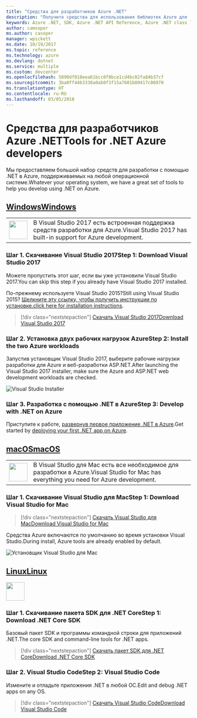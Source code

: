 ```yaml
---
title: "Средства для разработчиков Azure .NET"
description: "Получите средства для использования библиотек Azure для .NET в среде Windows, Mac или Linux."
keywords: Azure .NET, SDK, Azure .NET API Reference, Azure .NET class library
author: camsoper
ms.author: casoper
manager: wpickett
ms.date: 10/19/2017
ms.topic: reference
ms.technology: azure
ms.devlang: dotnet
ms.service: multiple
ms.custom: devcenter
ms.openlocfilehash: 5890df018eea61bcc0f8bce1cd4bc02fa84b37cf
ms.sourcegitcommit: 3ba0ff4463338a0ab0f3f15a7601b89417c06970
ms.translationtype: HT
ms.contentlocale: ru-RU
ms.lasthandoff: 03/05/2018
---
```

# <a name="tools-for-net-azure-developers"></a><span data-ttu-id="49d1e-104">Средства для разработчиков Azure .NET</span><span class="sxs-lookup"><span data-stu-id="49d1e-104">Tools for .NET Azure developers</span></span>

<span data-ttu-id="49d1e-105">Мы предоставляем большой набор средств для разработки с помощью .NET в Azure, поддерживаемых на любой операционной системе.</span><span class="sxs-lookup"><span data-stu-id="49d1e-105">Whatever your operating system, we have a great set of tools to help you develop using .NET on Azure.</span></span>

## <a name="windowstabwindows"></a>[<span data-ttu-id="49d1e-106">Windows</span><span class="sxs-lookup"><span data-stu-id="49d1e-106">Windows</span></span>](#tab/windows)

<table>
  <tr>
    <td width="50">
        <img src="https://docs.microsoft.com/en-us/media/logos/logo_vs-ide.svg" width="50" height="50"></img>
    </td>
    <td>
<span data-ttu-id="49d1e-107">В Visual Studio 2017 есть встроенная поддержка средств разработки для Azure.</span><span class="sxs-lookup"><span data-stu-id="49d1e-107">Visual Studio 2017 has built-in support for Azure development.</span></span>
    </td>
  </tr>
</table>

### <a name="step-1-download-visual-studio-2017"></a><span data-ttu-id="49d1e-108">Шаг 1. Скачивание Visual Studio 2017</span><span class="sxs-lookup"><span data-stu-id="49d1e-108">Step 1: Download Visual Studio 2017</span></span>

<span data-ttu-id="49d1e-109">Можете пропустить этот шаг, если вы уже установили Visual Studio 2017.</span><span class="sxs-lookup"><span data-stu-id="49d1e-109">You can skip this step if you already have Visual Studio 2017 installed.</span></span>

<span data-ttu-id="49d1e-110">По-прежнему используете Visual Studio 2015?</span><span class="sxs-lookup"><span data-stu-id="49d1e-110">Still using Visual Studio 2015?</span></span>  <span data-ttu-id="49d1e-111">[Щелкните эту ссылку, чтобы получить инструкции по установке.](dotnet-sdk-vs2015-install.md)</span><span class="sxs-lookup"><span data-stu-id="49d1e-111">[click here for installation instructions](dotnet-sdk-vs2015-install.md).</span></span>

> [!div class="nextstepaction"]
> [<span data-ttu-id="49d1e-112">Скачать Visual Studio 2017</span><span class="sxs-lookup"><span data-stu-id="49d1e-112">Download Visual Studio 2017</span></span>](https://www.visualstudio.com/downloads/)


### <a name="step-2-install-the-two-azure-workloads"></a><span data-ttu-id="49d1e-113">Шаг 2. Установка двух рабочих нагрузок Azure</span><span class="sxs-lookup"><span data-stu-id="49d1e-113">Step 2: Install the two Azure workloads</span></span>

<span data-ttu-id="49d1e-114">Запустив установщик Visual Studio 2017, выберите рабочие нагрузки разработки для Azure и веб-разработки ASP.NET.</span><span class="sxs-lookup"><span data-stu-id="49d1e-114">After launching the Visual Studio 2017 installer, make sure the Azure and ASP.NET web development workloads are checked.</span></span>

![Visual Studio Installer](media/dotnet-tools/azure-workloads.png)

### <a name="step-3-develop-with-net-on-azure"></a><span data-ttu-id="49d1e-116">Шаг 3. Разработка с помощью .NET в Azure</span><span class="sxs-lookup"><span data-stu-id="49d1e-116">Step 3: Develop with .NET on Azure</span></span>

<span data-ttu-id="49d1e-117">Приступите к работе, [развернув первое приложение .NET в Azure](https://docs.microsoft.com/azure/app-service-web/app-service-web-get-started-dotnet).</span><span class="sxs-lookup"><span data-stu-id="49d1e-117">Get started by [deploying your first .NET app on Azure](https://docs.microsoft.com/azure/app-service-web/app-service-web-get-started-dotnet).</span></span>


## <a name="macostabmacos"></a>[<span data-ttu-id="49d1e-118">macOS</span><span class="sxs-lookup"><span data-stu-id="49d1e-118">macOS</span></span>](#tab/macos)
<table>
  <tr>
    <td width="50">
        <img src="https://docs.microsoft.com/en-us/media/logos/logo_vs-mac.svg" width="50" height="50"></img>
    </td>
    <td>
<span data-ttu-id="49d1e-119">В Visual Studio для Mac есть все необходимое для разработки в Azure.</span><span class="sxs-lookup"><span data-stu-id="49d1e-119">Visual Studio for Mac has everything you need for Azure development.</span></span>
    </td>
  </tr>
</table>


### <a name="step-1-download-visual-studio-for-mac"></a><span data-ttu-id="49d1e-120">Шаг 1. Скачивание Visual Studio для Mac</span><span class="sxs-lookup"><span data-stu-id="49d1e-120">Step 1: Download Visual Studio for Mac</span></span>

> [!div class="nextstepaction"]
> [<span data-ttu-id="49d1e-121">Скачать Visual Studio для Mac</span><span class="sxs-lookup"><span data-stu-id="49d1e-121">Download Visual Studio for Mac</span></span>](https://www.visualstudio.com/vs/visual-studio-mac/)

<span data-ttu-id="49d1e-122">Средства Azure включаются по умолчанию во время установки Visual Studio.</span><span class="sxs-lookup"><span data-stu-id="49d1e-122">During install, Azure tools are already enabled by default.</span></span>

![Установщик Visual Studio для Mac](media/dotnet-tools/azure-vsmac.png)

## <a name="linuxtablinux"></a>[<span data-ttu-id="49d1e-124">Linux</span><span class="sxs-lookup"><span data-stu-id="49d1e-124">Linux</span></span>](#tab/linux)

<img src="https://docs.microsoft.com/en-us/visualstudio/products/images/vs-code.svg" width="50" height="50"></img>

### <a name="step-1-download-net-core-sdk"></a><span data-ttu-id="49d1e-125">Шаг 1. Скачивание пакета SDK для .NET Core</span><span class="sxs-lookup"><span data-stu-id="49d1e-125">Step 1: Download .NET Core SDK</span></span>

<span data-ttu-id="49d1e-126">Базовый пакет SDK и программы командной строки для приложений .NET.</span><span class="sxs-lookup"><span data-stu-id="49d1e-126">The core SDK and command-line tools for .NET apps.</span></span>

> [!div class="nextstepaction"]
> [<span data-ttu-id="49d1e-127">Скачать пакет SDK для .NET Core</span><span class="sxs-lookup"><span data-stu-id="49d1e-127">Download .NET Core SDK</span></span>](https://www.microsoft.com/net/core)

### <a name="step-2-visual-studio-code"></a><span data-ttu-id="49d1e-128">Шаг 2. Visual Studio Code</span><span class="sxs-lookup"><span data-stu-id="49d1e-128">Step 2: Visual Studio Code</span></span>

<span data-ttu-id="49d1e-129">Измените и отладьте приложения .NET в любой ОС.</span><span class="sxs-lookup"><span data-stu-id="49d1e-129">Edit and debug .NET apps on any OS.</span></span>

> [!div class="nextstepaction"]
> [<span data-ttu-id="49d1e-130">Скачать Visual Studio Code</span><span class="sxs-lookup"><span data-stu-id="49d1e-130">Download Visual Studio Code</span></span>](https://code.visualstudio.com)